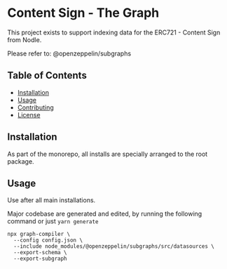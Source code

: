 # Content Sign - The Graph

This project exists to support indexing data for the ERC721 - Content Sign from Nodle.

Please refer to: @openzeppelin/subgraphs

## Table of Contents

- [Installation](#installation)
- [Usage](#usage)
- [Contributing](#contributing)
- [License](#license)

## Installation

As part of the monorepo, all installs are specially arranged to the root package.

## Usage

Use after all main installations.

Major codebase are generated and edited, by running the following command or just `yarn generate`

```
npx graph-compiler \
  --config config.json \
  --include node_modules/@openzeppelin/subgraphs/src/datasources \
  --export-schema \
  --export-subgraph
```

